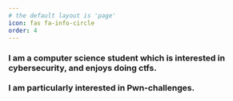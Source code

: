 ```yaml
---
# the default layout is 'page'
icon: fas fa-info-circle
order: 4
---
```

### I am a computer science student which is interested in cybersecurity, and enjoys doing ctfs. <br><br> I am particularly interested in Pwn-challenges.

